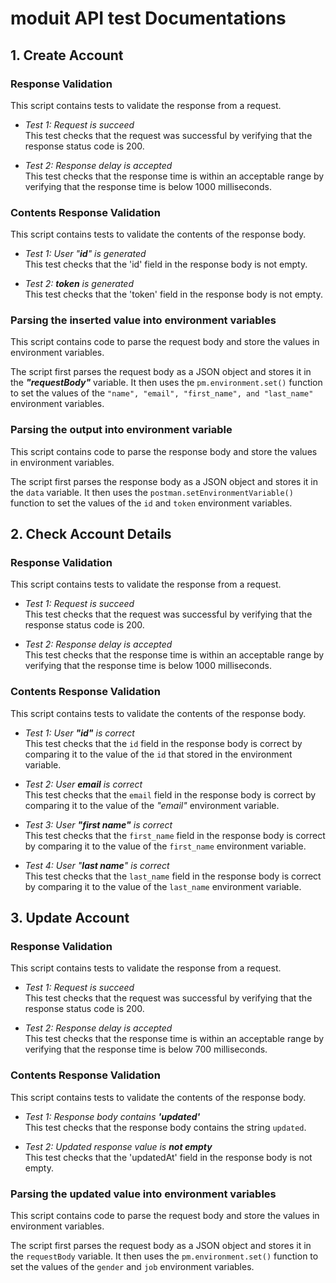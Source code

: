 # moduit API test Documentations

## 1. Create Account
### Response Validation
This script contains tests to validate the response from a request.
- *Test 1: Request is succeed* <br>
This test checks that the request was successful by verifying that the response status code is 200. 

- *Test 2: Response delay is accepted* <br>
This test checks that the response time is within an acceptable range by verifying that the response time is below 1000 milliseconds.

### Contents Response Validation
This script contains tests to validate the contents of the response body.
- *Test 1: User "***id***" is generated* <br>
This test checks that the 'id' field in the response body is not empty.

- *Test 2: ***token*** is generated* <br>
This test checks that the 'token' field in the response body is not empty.

### Parsing the inserted value into environment variables
This script contains code to parse the request body and store the values in environment variables.

The script first parses the request body as a JSON object and stores it in the ***"requestBody"*** variable. It then uses the `pm.environment.set()` function to set the values of the `"name", "email", "first_name", and "last_name"` environment variables.

### Parsing the output into environment variable
This script contains code to parse the response body and store the values in environment variables.

The script first parses the response body as a JSON object and stores it in the `data` variable. It then uses the `postman.setEnvironmentVariable()` function to set the values of the `id` and `token` environment variables.

## 2. Check Account Details
### Response Validation
This script contains tests to validate the response from a request.
- *Test 1: Request is succeed* <br>
This test checks that the request was successful by verifying that the response status code is 200.

- *Test 2: Response delay is accepted* <br>
This test checks that the response time is within an acceptable range by verifying that the response time is below 1000 milliseconds.

### Contents Response Validation
This script contains tests to validate the contents of the response body.
- *Test 1: User ***"id"*** is correct* <br>
This test checks that the `id` field in the response body is correct by comparing it to the value of the `id` that stored in the environment variable.

- *Test 2: User ***email*** is correct* <br>
This test checks that the `email` field in the response body is correct by comparing it to the value of the *"email"* environment variable.

- *Test 3: User ***"first name"*** is correct* <br>
This test checks that the `first_name` field in the response body is correct by comparing it to the value of the `first_name` environment variable.

- *Test 4: User "***last name***" is correct* <br>
This test checks that the `last_name` field in the response body is correct by comparing it to the value of the `last_name` environment variable.

## 3. Update Account
### Response Validation
This script contains tests to validate the response from a request.

- *Test 1: Request is succeed* <br>
This test checks that the request was successful by verifying that the response status code is 200.

- *Test 2: Response delay is accepted* <br>
This test checks that the response time is within an acceptable range by verifying that the response time is below 700 milliseconds.

### Contents Response Validation
This script contains tests to validate the contents of the response body.

- *Test 1: Response body contains ***'updated'**** <br>
This test checks that the response body contains the string `updated`.

- *Test 2: Updated response value is ***not empty**** <br>
This test checks that the 'updatedAt' field in the response body is not empty.

### Parsing the updated value into environment variables
This script contains code to parse the request body and store the values in environment variables.

The script first parses the request body as a JSON object and stores it in the `requestBody` variable. It then uses the `pm.environment.set()` function to set the values of the `gender` and `job` environment variables.
